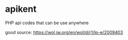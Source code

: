 # apikent
PHP api codes that can be use anywhere

good source:
https://wol.jw.org/en/wol/d/r1/lp-e/2009403